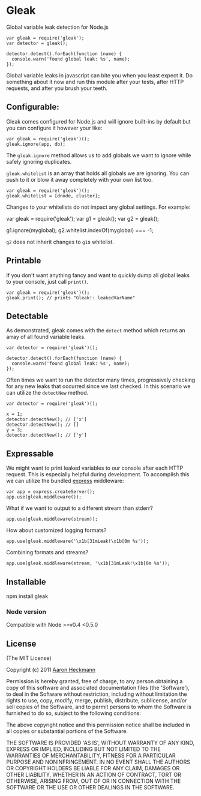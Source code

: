 # Gleak
Global variable leak detection for Node.js

    var gleak = require('gleak');
    var detector = gleak();

    detector.detect().forEach(function (name) {
      console.warn('found global leak: %s', name);
    });

Global variable leaks in javascript can bite you when you least
expect it. Do something about it now and run this module after
your tests, after HTTP requests, and after you brush your teeth.

## Configurable:

Gleak comes configured for Node.js and will ignore built-ins by default
but you can configure it however your like:

    var gleak = require('gleak')();
    gleak.ignore(app, db);

The `gleak.ignore` method allows us to add globals we want to ignore
while safely ignoring duplicates.

`gleak.whitelist` is an array that holds all globals we are ignoring.
You can push to it or blow it away completely with your own list too.

    var gleak = require('gleak')();
    gleak.whitelist = [dnode, cluster];

Changes to your whitelists do not impact any global settings. For example:

  var gleak = require('gleak');
  var g1 = gleak();
  var g2 = gleak();

  g1.ignore(myglobal);
  g2.whitelist.indexOf(myglobal) === -1;

`g2` does not inherit changes to `g1`s whitelist.

## Printable

If you don't want anything fancy and want to quickly dump all
global leaks to your console, just call `print()`.

    var gleak = require('gleak')();
    gleak.print(); // prints "Gleak!: leakedVarName"

## Detectable

As demonstrated, gleak comes with the `detect` method which returns
an array of all found variable leaks.

    var detector = require('gleak')();

    detector.detect().forEach(function (name) {
      console.warn('found global leak: %s', name);
    });

Often times we want to run the detector many times, progressively
checking for any new leaks that occurred since we last checked. In
this scenario we can utilize the `detectNew` method.

    var detector = require('gleak')();

    x = 1;
    detector.detectNew(); // ['x']
    detector.detectNew(); // []
    y = 3;
    detector.detectNew(); // ['y']

## Expressable

We might want to print leaked variables to our console after each
HTTP request. This is especially helpful during development.
To accomplish this we can utilize the bundled [express](http://expressjs.com) middleware:

    var app = express.createServer();
    app.use(gleak.middleware());

What if we want to output to a different stream than stderr?

    app.use(gleak.middleware(stream));

How about customized logging formats?

    app.use(gleak.middleware('\x1b[31mLeak!\x1b[0m %s'));

Combining formats and streams?

    app.use(gleak.middleware(stream, '\x1b[31mLeak!\x1b[0m %s'));

## Installable

  npm install gleak

### Node version
Compatible with Node >=v0.4 <0.5.0

## License

(The MIT License)

Copyright (c) 2011 [Aaron Heckmann](aaron.heckmann+github@gmail.com)

Permission is hereby granted, free of charge, to any person obtaining
a copy of this software and associated documentation files (the
'Software'), to deal in the Software without restriction, including
without limitation the rights to use, copy, modify, merge, publish,
distribute, sublicense, and/or sell copies of the Software, and to
permit persons to whom the Software is furnished to do so, subject to
the following conditions:

The above copyright notice and this permission notice shall be
included in all copies or substantial portions of the Software.

THE SOFTWARE IS PROVIDED 'AS IS', WITHOUT WARRANTY OF ANY KIND,
EXPRESS OR IMPLIED, INCLUDING BUT NOT LIMITED TO THE WARRANTIES OF
MERCHANTABILITY, FITNESS FOR A PARTICULAR PURPOSE AND NONINFRINGEMENT.
IN NO EVENT SHALL THE AUTHORS OR COPYRIGHT HOLDERS BE LIABLE FOR ANY
CLAIM, DAMAGES OR OTHER LIABILITY, WHETHER IN AN ACTION OF CONTRACT,
TORT OR OTHERWISE, ARISING FROM, OUT OF OR IN CONNECTION WITH THE
SOFTWARE OR THE USE OR OTHER DEALINGS IN THE SOFTWARE.
